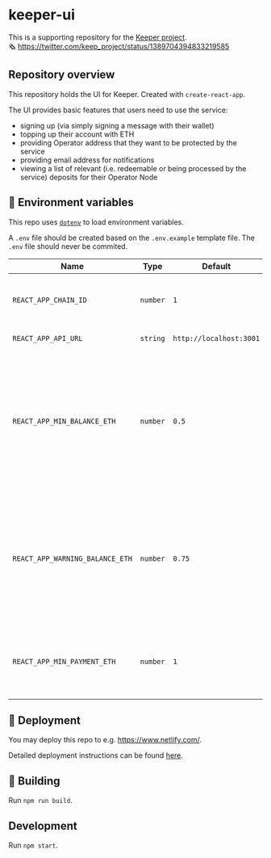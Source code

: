 # keeper-ui

This is a supporting repository for the [Keeper project](https://github.com/chronologic/keeper-service).
\
🗞 https://twitter.com/keep_project/status/1389704394833219585

## Repository overview

This repository holds the UI for Keeper. Created with `create-react-app`.

The UI provides basic features that users need to use the service:

- signing up (via simply signing a message with their wallet)
- topping up their account with ETH
- providing Operator address that they want to be protected by the service
- providing email address for notifications
- viewing a list of relevant (i.e. redeemable or being processed by the service) deposits for their Operator Node

## :wrench: Environment variables

This repo uses [`dotenv`](https://www.npmjs.com/package/dotenv) to load environment variables.

A `.env` file should be created based on the `.env.example` template file. The `.env` file should never be commited.

| Name                            | Type     | Default                 | Description                                                                                                                        |
| ------------------------------- | -------- | ----------------------- | ---------------------------------------------------------------------------------------------------------------------------------- |
| `REACT_APP_CHAIN_ID`            | `number` | `1`                     | Ethereum chain id; 1 - mainnet / 3 - ropsten / ...                                                                                 |
| `REACT_APP_API_URL`             | `string` | `http://localhost:3001` | URL of the REST API.                                                                                                               |
| `REACT_APP_MIN_BALANCE_ETH`     | `number` | `0.5`                   | User minimum account balance (below this their deposits will not be protected). This should match the value in `keeper-service`.   |
| `REACT_APP_WARNING_BALANCE_ETH` | `number` | `0.75`                  | User warning account balance (below this notifications will be sent to the user). This should match the value in `keeper-service`. |
| `REACT_APP_MIN_PAYMENT_ETH`     | `number` | `1`                     | Minimum amount of ETH that a user can deposit into their account.                                                                  |

## :rocket: Deployment

You may deploy this repo to e.g. https://www.netlify.com/.

Detailed deployment instructions can be found [here](https://docs.netlify.com/).

## :construction: Building

Run `npm run build`.

## Development

Run `npm start`.
